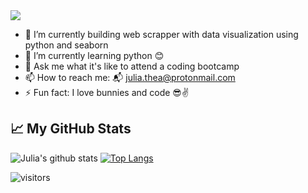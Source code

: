 <img src="https://raw.githubusercontent.com/chandrikadeb7/chandrikadeb7/master/readme.gif" width=auto>

- 🔭 I’m currently building web scrapper with data visualization using python and seaborn
- 🌱 I’m currently learning python 😊
- 💬 Ask me what it's like to attend a coding bootcamp
- 📫 How to reach me: 📬 julia.thea@protonmail.com
- ⚡ Fun fact: I love bunnies and code 😎✌️

## 📈 My GitHub Stats

![Julia's github stats](https://github-readme-stats.vercel.app/api?username=julia-thea&count_private=true&show_icons=true&theme=buefy)
[![Top Langs](https://github-readme-stats.vercel.app/api/top-langs/?username=julia-thea&layout=compact)](https://github.com/JuliaTe/github-readme-stats)

![visitors](https://visitor-badge.glitch.me/badge?page_id=JuliaTe.visitor-badge)

